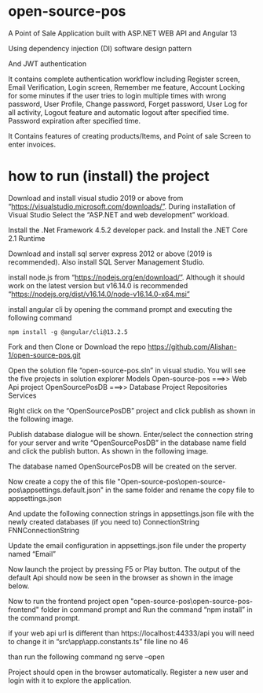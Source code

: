 # open-source-pos
A Point of Sale Application built with ASP.NET WEB API and Angular 13

Using  dependency injection (DI) software design pattern

And JWT authentication

It contains complete authentication workflow including Register screen, Email Verification, Login screen, Remember me feature, Account Locking for some minutes if the user tries to login multiple times with wrong password, User Profile, Change password, Forget password, User Log for all activity, Logout feature and automatic logout after specified time. Password expiration after specified time.

It Contains features of creating products/Items, and Point of sale Screen to enter invoices. 

# how to run (install) the project

Download and install visual studio 2019 or above  from “https://visualstudio.microsoft.com/downloads/”. During installation of Visual Studio Select the “ASP.NET and web development” workload.

Install the .Net Framework 4.5.2 developer pack. and
Install the .NET Core 2.1 Runtime

Download and install sql server express 2012 or above (2019 is recommended). Also install SQL Server Management Studio.


install node.js from “https://nodejs.org/en/download/”. Although it should work on the latest version but v16.14.0 is recommended “https://nodejs.org/dist/v16.14.0/node-v16.14.0-x64.msi” 

install angular cli by opening the command prompt and executing the following command
```
npm install -g @angular/cli@13.2.5
```
Fork and then Clone or Download the repo
https://github.com/Alishan-1/open-source-pos.git


Open the solution file “open-source-pos.sln” in visual studio. You will see the five projects in solution explorer
Models 
Open-source-pos ===>> Web Api project
OpenSourcePosDB ===>> Database Project
Repositories
Services

Right click on the “OpenSourcePosDB” project and click publish as shown in the following image. 

Publish database dialogue will be shown.
Enter/select the connection string for your server and write “OpenSourcePosDB” in the database name field and click the publish button. As shown in the following image.

The database named OpenSourcePosDB will be created on the server.

Now create a copy the of this file "Open-source-pos\open-source-pos\appsettings.default.json" in the same folder and rename the copy file to appsettings.json

And update the following connection strings in appsettings.json file with the newly created databases (if you need to)
ConnectionString
FNNConnectionString

Update the email configuration in appsettings.json file under the property named “Email”

Now launch the project by pressing F5 or Play button. The output of the default Api should now be seen in the browser as shown in the image below.

Now to run the frontend project open "open-source-pos\open-source-pos-frontend" folder in command prompt and Run the command 
“npm install” 
in the command prompt.

if your web api url is different than https://localhost:44333/api
you will need to change it in “src\app\app.constants.ts” file line no 46

than run the following command
ng serve –open

Project should open in the browser automatically. Register a new user and login with it to explore the application.

